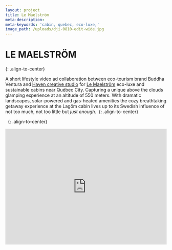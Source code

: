 ```yaml
---
layout: project
title: Le Maelström
meta-description:
meta-keywords: 'cabin, quebec, eco-luxe,'
image_path: /uploads/dji-0810-edit-wide.jpg
---
```


# LE MAELSTRÖM&nbsp;
{: .align-to-center}

A short lifestyle video ad collaboration between eco-tourism brand Buddha Ventura and [Haven creative studio](http://havencreative.studio/) for [Le Maelström](https://lemaelstrom.ca/en/) eco-luxe and sustainable cabins near Qu&eacute;bec City. Capturing a unique above the clouds glamping experience at an altitude of 550 meters. With dramatic landscapes, solar-powered and gas-heated amenities the cozy breathtaking getaway experience at the Lagöm cabin lives up to its Swedish influence of not too much, not too little but *just enough*.&nbsp;
{: .align-to-center}

&nbsp;
{: .align-to-center}

<div class="cms-embed" data-cms-embed="PGlmcmFtZSBzcmM9Imh0dHBzOi8vcGxheWVyLnZpbWVvLmNvbS92aWRlby8zOTE4ODM3MjIiIHdpZHRoPSIxMDAlIiBoZWlnaHQ9IjM2MCIgZnJhbWVib3JkZXI9IjAiIGFsbG93PSJhdXRvcGxheTsgZnVsbHNjcmVlbiIgYWxsb3dmdWxsc2NyZWVuPjwvaWZyYW1lPgo="><iframe src="https://player.vimeo.com/video/391883722" width="100%" height="360" frameborder="0" allow="autoplay; fullscreen" allowfullscreen=""></iframe></div>